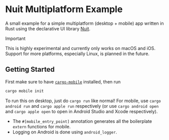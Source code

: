 # Nuit Multiplatform Example

A small example for a simple multiplatform (desktop + mobile) app written in Rust using the declarative UI library [Nuit](https://github.com/fwcd/nuit).

> [!IMPORTANT]
> This is highly experimental and currently only works on macOS and iOS. Support for more platforms, especially Linux, is planned in the future.

## Getting Started

First make sure to have [`cargo-mobile`](https://github.com/BrainiumLLC/cargo-mobile) installed, then run

```sh
cargo mobile init
```

To run this on desktop, just do `cargo run` like normal! For mobile, use `cargo android run` and `cargo apple run` respectively (or use `cargo android open` and `cargo apple open` to open in Android Studio and Xcode respectively).

- The `#[mobile_entry_point]` annotation generates all the boilerplate `extern` functions for mobile.
- Logging on Android is done using `android_logger`.
